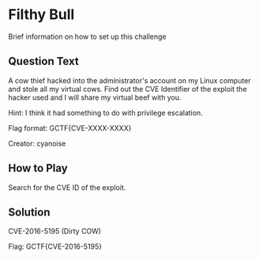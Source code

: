 # Filthy Bull
Brief information on how to set up this challenge

## Question Text
A cow thief hacked into the administrator's account on my Linux computer and stole all my virtual cows. Find out the CVE Identifier of the exploit the hacker used and I will share my virtual beef with you.

Hint: I think it had something to do with privilege escalation.

Flag format: GCTF{CVE-XXXX-XXXX}

Creator: cyanoise

## How to Play
Search for the CVE ID of the exploit.

## Solution
CVE-2016-5195 (Dirty COW)

Flag: GCTF{CVE-2016-5195}
